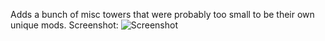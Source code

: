 Adds a bunch of misc towers that were probably too small to be their own unique mods.
Screenshot:
<img alt="Screenshot" src="https://github.com/Greenphx9/BTD6Mods/blob/main/MiniCustomTowersV2/ss.png?raw=true">